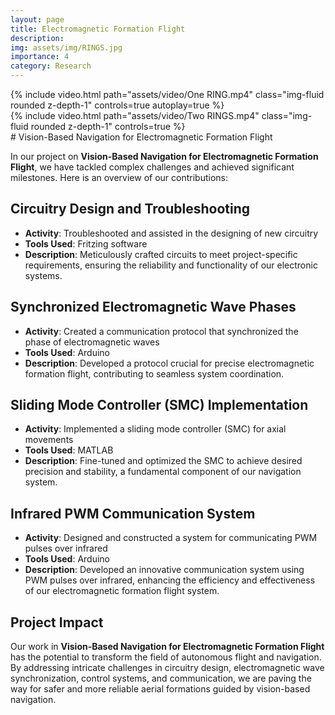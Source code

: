 ```yaml
---
layout: page
title: Electromagnetic Formation Flight
description: 
img: assets/img/RINGS.jpg
importance: 4
category: Research
---
```

<div class="row mt-3">
    <div class="col-sm mt-3 mt-md-0">
        {% include video.html path="assets/video/One RING.mp4" class="img-fluid rounded z-depth-1" controls=true autoplay=true %}
    </div>
    <div class="col-sm mt-3 mt-md-0">
        {% include video.html path="assets/video/Two RINGS.mp4" class="img-fluid rounded z-depth-1" controls=true %}
    </div>
</div>
# Vision-Based Navigation for Electromagnetic Formation Flight

In our project on **Vision-Based Navigation for Electromagnetic Formation Flight**, we have tackled complex challenges and achieved significant milestones. Here is an overview of our contributions:

## Circuitry Design and Troubleshooting

- **Activity**: Troubleshooted and assisted in the designing of new circuitry
- **Tools Used**: Fritzing software
- **Description**: Meticulously crafted circuits to meet project-specific requirements, ensuring the reliability and functionality of our electronic systems.

## Synchronized Electromagnetic Wave Phases

- **Activity**: Created a communication protocol that synchronized the phase of electromagnetic waves
- **Tools Used**: Arduino
- **Description**: Developed a protocol crucial for precise electromagnetic formation flight, contributing to seamless system coordination.

## Sliding Mode Controller (SMC) Implementation

- **Activity**: Implemented a sliding mode controller (SMC) for axial movements
- **Tools Used**: MATLAB
- **Description**: Fine-tuned and optimized the SMC to achieve desired precision and stability, a fundamental component of our navigation system.

## Infrared PWM Communication System

- **Activity**: Designed and constructed a system for communicating PWM pulses over infrared
- **Tools Used**: Arduino
- **Description**: Developed an innovative communication system using PWM pulses over infrared, enhancing the efficiency and effectiveness of our electromagnetic formation flight system.

## Project Impact

Our work in **Vision-Based Navigation for Electromagnetic Formation Flight** has the potential to transform the field of autonomous flight and navigation. By addressing intricate challenges in circuitry design, electromagnetic wave synchronization, control systems, and communication, we are paving the way for safer and more reliable aerial formations guided by vision-based navigation.
